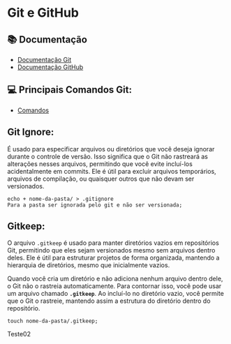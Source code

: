 
# Git e GitHub

## 📚 Documentação
- [Documentação Git](https://git-scm.com/docs/git/pt_BR)
- [Documentação GitHub](https://docs.github.com/pt)


## 💻 Principais Comandos Git:
- [Comandos](https://gist.github.com/leocomelli/2545add34e4fec21ec16)

## Git Ignore:
É usado para especificar arquivos ou diretórios que você deseja ignorar durante o controle de versão. Isso significa que o Git não rastreará as alterações nesses arquivos, permitindo que você evite incluí-los acidentalmente em commits. Ele é útil para excluir arquivos temporários, arquivos de compilação, ou quaisquer outros que não devam ser versionados.

```
echo + nome-da-pasta/ > .gitignore
Para a pasta ser ignorada pelo git e não ser versionada;
```

## Gitkeep:
O arquivo `.gitkeep` é usado para manter diretórios vazios em repositórios Git, permitindo que eles sejam versionados mesmo sem arquivos dentro deles. Ele é útil para estruturar projetos de forma organizada, mantendo a hierarquia de diretórios, mesmo que inicialmente vazios. 

Quando você cria um diretório e não adiciona nenhum arquivo dentro dele, o Git não o rastreia automaticamente. Para contornar isso, você pode usar um arquivo chamado **`.gitkeep`**. Ao incluí-lo no diretório vazio, você permite que o Git o rastreie, mantendo assim a estrutura do diretório dentro do repositório.

```
touch nome-da-pasta/.gitkeep;
```

Teste02
